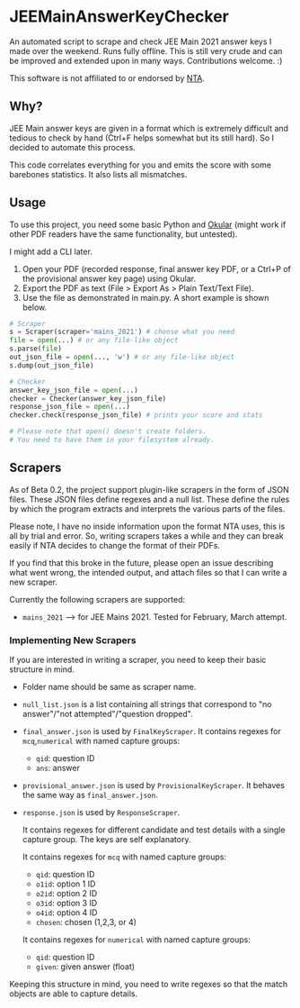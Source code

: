 # JEEMainAnswerKeyChecker

An automated script to scrape and check JEE Main 2021 answer keys I made over the weekend. Runs fully offline.
This is still very crude and can be improved and extended upon in many ways. Contributions welcome. :)

This software is not affiliated to or endorsed by [NTA](https://www.nta.ac.in). 

## Why?

JEE Main answer keys are given in a format which is extremely difficult and tedious to check by hand (Ctrl+F helps somewhat but its still hard). So I decided to automate this process.

This code correlates everything for you and emits the score with some barebones statistics. It also lists all mismatches.
## Usage

To use this project, you need some basic Python and [Okular](https://okular.kde.org/) (might work if other PDF readers have the same functionality, but untested).

I might add a CLI later.

1. Open your PDF (recorded response, final answer key PDF, or a Ctrl+P of the provisional answer key page) using Okular.
2. Export the PDF as text (File > Export As > Plain Text/Text File).
3. Use the file as demonstrated in main.py. A short example is shown below.

```python
# Scraper
s = Scraper(scraper='mains_2021') # choose what you need
file = open(...) # or any file-like object
s.parse(file)
out_json_file = open(..., 'w') # or any file-like object
s.dump(out_json_file)

# Checker
answer_key_json_file = open(...)
checker = Checker(answer_key_json_file)
response_json_file = open(...)
checker.check(response_json_file) # prints your score and stats

# Please note that open() doesn't create folders.
# You need to have them in your filesystem already.
```

## Scrapers

As of Beta 0.2, the project support plugin-like scrapers in the form of JSON files.
These JSON files define regexes and a null list.
These define the rules by which the program extracts and interprets the various parts of the files.

Please note, I have no inside information upon the format NTA uses, this is all by trial and error.
So, writing scrapers takes a while and they can break easily if NTA decides to change the format of their PDFs.

If you find that this broke in the future, please open an issue describing what went wrong, the intended output, and attach files so that I can write a new scraper.

Currently the following scrapers are supported:
- `mains_2021` --> for JEE Mains 2021. Tested for February, March attempt.

### Implementing New Scrapers

If you are interested in writing a scraper, you need to keep their basic structure in mind.

- Folder name should be same as scraper name.
- `null_list.json` is a list containing all strings that correspond to "no answer"/"not attempted"/"question dropped".
- `final_answer.json` is used by `FinalKeyScraper`. It contains regexes for `mcq`,`numerical` with named capture groups:
    - `qid`: question ID
    - `ans`: answer
- `provisional_answer.json` is used by `ProvisionalKeyScraper`. It behaves the same way as `final_answer.json`.
- `response.json` is used by `ResponseScraper`.

    It contains regexes for different candidate and test details with a single capture group.
    The keys are self explanatory.

    It contains regexes for `mcq` with named capture groups:
    - `qid`: question ID
    - `o1id`: option 1 ID
    - `o2id`: option 2 ID
    - `o3id`: option 3 ID
    - `o4id`: option 4 ID
    - `chosen`: chosen (1,2,3, or 4)

    It contains regexes for `numerical` with named capture groups:
    - `qid`: question ID
    - `given`: given answer (float)

Keeping this structure in mind, you need to write regexes so that the match objects are able to capture details.